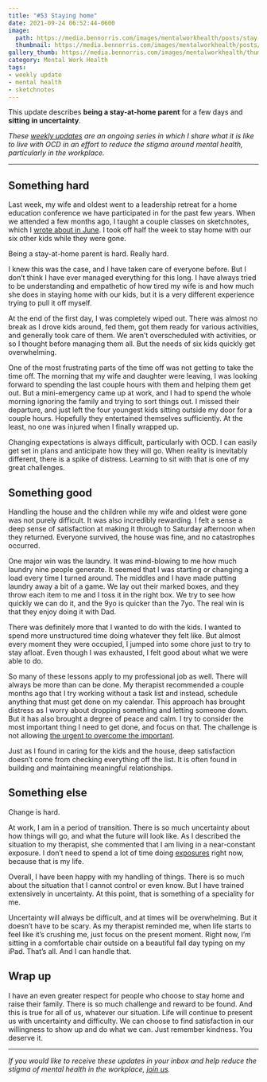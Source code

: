 ```yaml
---
title: "#53 Staying home"
date: 2021-09-24 06:52:44-0600
image: 
  path: https://media.bennorris.com/images/mentalworkhealth/posts/stay-at-home-dad.jpg
  thumbnail: https://media.bennorris.com/images/mentalworkhealth/posts/thumbnails/stay-at-home-dad.jpg
gallery_thumb: https://media.bennorris.com/images/mentalworkhealth/thumbs/stay-at-home-dad.jpg
category: Mental Work Health
tags:
- weekly update
- mental health
- sketchnotes
---
```


This update describes **being a stay-at-home parent** for a few days and **sitting in uncertainty**.

_These [weekly updates](https://bennorris.com/tags/weekly-update/) are an ongoing series in which I share what it is like to live with OCD in an effort to reduce the stigma around mental health, particularly in the workplace._

***


## Something hard

Last week, my wife and oldest went to a leadership retreat for a home education conference we have participated in for the past few years. When we attended a few months ago, I taught a couple classes on sketchnotes, which I [wrote about in June](https://bennorris.com/2021/06/04/plan-changes). I took off half the week to stay home with our six other kids while they were gone.

Being a stay-at-home parent is hard. Really hard.

I knew this was the case, and I have taken care of everyone before. But I don’t think I have ever managed everything for this long. I have always tried to be understanding and empathetic of how tired my wife is and how much she does in staying home with our kids, but it is a very different experience trying to pull it off myself.

At the end of the first day, I was completely wiped out. There was almost no break as I drove kids around, fed them, got them ready for various activities, and generally took care of them. We aren’t overscheduled with activities, or so I thought before managing them all. But the needs of six kids quickly get overwhelming.

One of the most frustrating parts of the time off was not getting to take the time off. The morning that my wife and daughter were leaving, I was looking forward to spending the last couple hours with them and helping them get out. But a mini-emergency came up at work, and I had to spend the whole morning ignoring the family and trying to sort things out. I missed their departure, and just left the four youngest kids sitting outside my door for a couple hours. Hopefully they entertained themselves sufficiently. At the least, no one was injured when I finally wrapped up.

Changing expectations is always difficult, particularly with OCD. I can easily get set in plans and anticipate how they will go. When reality is inevitably different, there is a spike of distress. Learning to sit with that is one of my great challenges.


## Something good

Handling the house and the children while my wife and oldest were gone was not purely difficult. It was also incredibly rewarding. I felt a sense a deep sense of satisfaction at making it through to Saturday afternoon when they returned. Everyone survived, the house was fine, and no catastrophes occurred.

One major win was the laundry. It was mind-blowing to me how much laundry nine people generate. It seemed that I was starting or changing a load every time I turned around. The middles and I have made putting laundry away a bit of a game. We lay out their marked boxes, and they throw each item to me and I toss it in the right box. We try to see how quickly we can do it, and the 9yo is quicker than the 7yo. The real win is that they enjoy doing it with Dad.

There was definitely more that I wanted to do with the kids. I wanted to spend more unstructured time doing whatever they felt like. But almost every moment they were occupied, I jumped into some chore just to try to stay afloat. Even though I was exhausted, I felt good about what we were able to do.

So many of these lessons apply to my professional job as well. There will always be more than can be done. My therapist recommended a couple months ago that I try working without a task list and instead, schedule anything that must get done on my calendar. This approach has brought distress as I worry about dropping something and letting someone down. But it has also brought a degree of peace and calm. I try to consider the most important thing I need to get done, and focus on that. The challenge is not allowing [the urgent to overcome the important](https://resources.franklincovey.com/franklincovey-blog/choice-1-act-on-the-important-dont-react-to-the-urgent).

Just as I found in caring for the kids and the house, deep satisfaction doesn’t come from checking everything off the list. It is often found in building and maintaining meaningful relationships.


## Something else

Change is hard.

At work, I am in a period of transition. There is so much uncertainty about how things will go, and what the future will look like. As I described the situation to my therapist, she commented that I am living in a near-constant exposure. I don’t need to spend a lot of time doing [exposures](https://en.wikipedia.org/wiki/Exposure_therapy) right now, because that is my life.

Overall, I have been happy with my handling of things. There is so much about the situation that I cannot control or even know. But I have trained extensively in uncertainty. At this point, that is something of a speciality for me.

Uncertainty will always be difficult, and at times will be overwhelming. But it doesn’t have to be scary. As my therapist reminded me, when life starts to feel like it’s crushing me, just focus on the present moment. Right now, I’m sitting in a comfortable chair outside on a beautiful fall day typing on my iPad. That’s all. And I can handle that.


## Wrap up

I have an even greater respect for people who choose to stay home and raise their family. There is so much challenge and reward to be found. And this is true for all of us, whatever our situation. Life will continue to present us with uncertainty and difficulty. We can choose to find satisfaction in our willingness to show up and do what we can. Just remember kindness. You deserve it.

***

_If you would like to receive these updates in your inbox and help reduce the stigma of mental health in the workplace, [join us](https://bennorris.com/subscribe/mwh/)._

